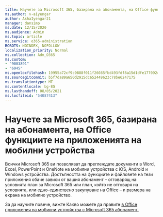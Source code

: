 ```yaml
---
title: Научете за Microsoft 365, базирана на абонамента, на Office функциите на приложенията на мобилни устройства
ms.author: v-aiyengar
author: AshaIyengar21
manager: dansimp
ms.date: 12/15/2020
ms.audience: Admin
ms.topic: article
ms.service: o365-administration
ROBOTS: NOINDEX, NOFOLLOW
localization_priority: Normal
ms.collection: Adm_O365
ms.custom:
- "9003891"
- "6945"
ms.openlocfilehash: 19955a72cf9c9888f011f26085fbd493fdf8a15d1dfe17709244497f52be02d7
ms.sourcegitcommit: b5f7da89a650d2915dc652449623c78be6247175
ms.translationtype: MT
ms.contentlocale: bg-BG
ms.lasthandoff: 08/05/2021
ms.locfileid: "54087413"
---
```

# <a name="learn-about-microsoft-365-subscriptionbased-availability-of-office-apps-features-on-mobile-devices"></a>Научете за Microsoft 365, базирана на абонамента, на Office функциите на приложенията на мобилни устройства

Всички Microsoft 365 ви позволяват да преглеждате документи в Word, Excel, PowerPoint и OneNote на мобилни устройства с iOS, Android и Windows устройства. Достъпността на функциите и файловете на тези приложения обаче зависи от вашия абонамент – отговарящ на условията план за Microsoft 365 или план, който не отговаря на условията, или едно-единствено закупуване на Office – и размера на екрана на мобилно устройство.

За да научите повече, вижте Какво можете да правите [в Office приложения на мобилни устройства с Microsoft 365 абонамент.](https://go.microsoft.com/fwlink/?linkid=2135575) 